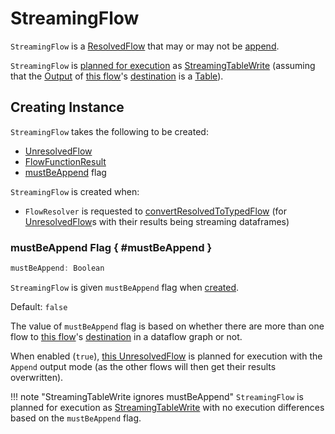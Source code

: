 # StreamingFlow

`StreamingFlow` is a [ResolvedFlow](ResolvedFlow.md) that may or may not be [append](#mustBeAppend).

`StreamingFlow` is [planned for execution](FlowPlanner.md#plan) as [StreamingTableWrite](StreamingTableWrite.md) (assuming that the [Output](DataflowGraph.md#output) of [this flow](#flow)'s [destination](ResolutionCompletedFlow.md#destinationIdentifier) is a [Table](Table.md)).

## Creating Instance

`StreamingFlow` takes the following to be created:

* <span id="flow"> [UnresolvedFlow](ResolutionCompletedFlow.md#flow)
* <span id="funcResult"> [FlowFunctionResult](ResolutionCompletedFlow.md#funcResult)
* [mustBeAppend](#mustBeAppend) flag

`StreamingFlow` is created when:

* `FlowResolver` is requested to [convertResolvedToTypedFlow](FlowResolver.md#convertResolvedToTypedFlow) (for [UnresolvedFlow](UnresolvedFlow.md)s with their results being streaming dataframes)

### mustBeAppend Flag { #mustBeAppend }

```scala
mustBeAppend: Boolean
```

`StreamingFlow` is given `mustBeAppend` flag when [created](#creating-instance).

Default: `false`

The value of `mustBeAppend` flag is based on whether there are more than one flow to [this flow](#flow)'s [destination](UnresolvedFlow.md#destinationIdentifier) in a dataflow graph or not.

When enabled (`true`), [this UnresolvedFlow](#flow) is planned for execution with the `Append` output mode (as the other flows will then get their results overwritten).

!!! note "StreamingTableWrite ignores mustBeAppend"
    `StreamingFlow` is planned for execution as [StreamingTableWrite](StreamingTableWrite.md) with no execution differences based on the `mustBeAppend` flag.
